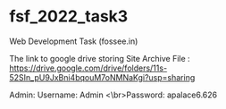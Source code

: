 # fsf_2022_task3
Web Development Task (fossee.in)

The link to google drive storing Site Archive File : https://drive.google.com/drive/folders/11s-52SIn_pU9JxBni4bqouM7oNMNaKgi?usp=sharing

Admin:
Username: Admin
<\br>Password: apalace6.626
